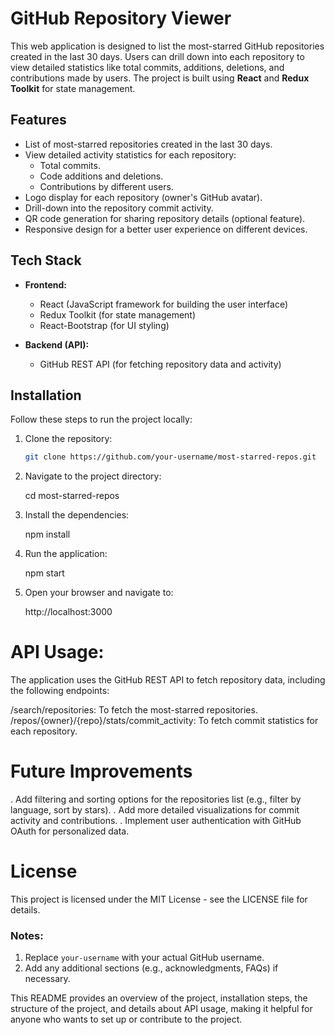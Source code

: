# GitHub Repository Viewer

This web application is designed to list the most-starred GitHub repositories created in the last 30 days. Users can drill down into each repository to view detailed statistics like total commits, additions, deletions, and contributions made by users. The project is built using **React** and **Redux Toolkit** for state management.

## Features

- List of most-starred repositories created in the last 30 days.
- View detailed activity statistics for each repository:
  - Total commits.
  - Code additions and deletions.
  - Contributions by different users.
- Logo display for each repository (owner's GitHub avatar).
- Drill-down into the repository commit activity.
- QR code generation for sharing repository details (optional feature).
- Responsive design for a better user experience on different devices.

## Tech Stack

- **Frontend:**
  - React (JavaScript framework for building the user interface)
  - Redux Toolkit (for state management)
  - React-Bootstrap (for UI styling)
  
- **Backend (API):**
  - GitHub REST API (for fetching repository data and activity)

## Installation

Follow these steps to run the project locally:

1. Clone the repository:

   ```bash
   git clone https://github.com/your-username/most-starred-repos.git

2. Navigate to the project directory:
   
   cd most-starred-repos

3. Install the dependencies:
   
   npm install

4. Run the application:
   
   npm start

5. Open your browser and navigate to:
   
   http://localhost:3000

# API Usage:
The application uses the GitHub REST API to fetch repository data, including the following endpoints:

/search/repositories: To fetch the most-starred repositories.
/repos/{owner}/{repo}/stats/commit_activity: To fetch commit statistics for each repository.

# Future Improvements
  . Add filtering and sorting options for the repositories list (e.g., filter by language, sort by stars).
  . Add more detailed visualizations for commit activity and contributions.
  . Implement user authentication with GitHub OAuth for personalized data.

# License
  This project is licensed under the MIT License - see the LICENSE file for details.

### Notes:
1. Replace `your-username` with your actual GitHub username.
2. Add any additional sections (e.g., acknowledgments, FAQs) if necessary.

This README provides an overview of the project, installation steps, the structure of the project, and details about API usage, making it helpful for anyone who wants to set up or contribute to the project.
